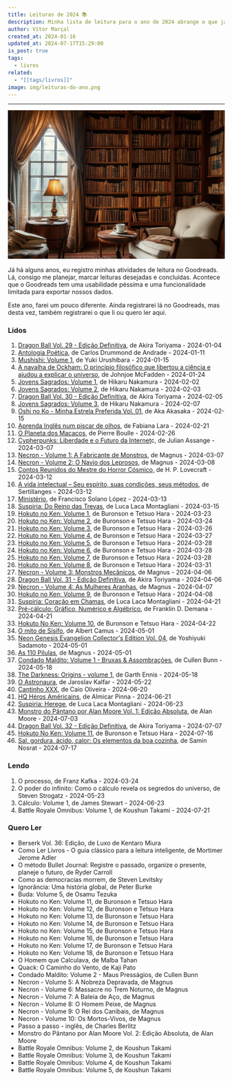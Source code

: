 ```yaml
---
title: Leituras de 2024 📚
description: Minha lista de leitura para o ano de 2024 abrange o que já foi lido, está sendo lido e o que desejo ler.
author: Vítor Marçal
created_at: 2024-01-16
updated_at: 2024-07-17T15:29:00
is_post: true
tags:
  - livros
related:
  - "[[tags/livros]]"
image: img/leituras-do-ano.png
---
```

---

![Leituras de 2024](img/leituras-do-ano.png)

Já há alguns anos, eu registro minhas atividades de leitura no Goodreads. Lá, consigo me planejar, marcar leituras desejadas e concluídas. Acontece que o Goodreads tem uma usabilidade péssima e uma funcionalidade limitada para exportar nossos dados.

Este ano, farei um pouco diferente. Ainda registrarei lá no Goodreads, mas desta vez, também registrarei o que li ou quero ler aqui.
### Lidos

1.  [Dragon Ball Vol. 29 - Edição Definitiva](dragon-ball-vol-29-edicao-definitiva), de Akira Toriyama - 2024-01-04
2.  [Antologia Poética](antologia-poetica-de-carlos-drummond-de-andrade), de Carlos Drummond de Andrade - 2024-01-11
3.  [Mushishi: Volume 1](mushishi), de Yuki Urushibara - 2024-01-15
4.  [A navalha de Ockham: O princípio filosófico que libertou a ciência e ajudou a explicar o universo](a-navalha-de-ockham-o-principio-filosofico-que-libertou-a-ciencia-e-ajudou-a-explicar-o-universo), de Johnjoe McFadden - 2024-01-24
5.  [Jovens Sagrados: Volume 1](jovens-sagrados), de Hikaru Nakamura - 2024-02-02
6.  [Jovens Sagrados: Volume 2](jovens-sagrados), de Hikaru Nakamura - 2024-02-03
7.  [Dragon Ball Vol. 30 - Edição Definitiva](dragon-ball-vol-30-edicao-definitiva), de Akira Toriyama - 2024-02-05
8.  [Jovens Sagrados: Volume 3](jovens-sagrados), de Hikaru Nakamura - 2024-02-07
9.  [Oshi no Ko - Minha Estrela Preferida Vol. 01](oshi-no-ko-minha-estrela-preferida-vol-01), de Aka Akasaka - 2024-02-15
10.  [Aprenda Inglês num piscar de olhos](aprenda-ingles-num-piscar-de-olhos), de Fabiana Lara - 2024-02-21
11.  [O Planeta dos Macacos](o-planeta-dos-macacos), de Pierre Boulle - 2024-02-26
12. [Cypherpunks: Liberdade e o Futuro da Internet](cypherpunks-liberdade-e-o-futuro-da-internet)c, de Julian Assange -  2024-03-07
13. [Necron - Volume 1: A Fabricante de Monstros](necron-volume-1-a-fabricante-de-monstros), de Magnus - 2024-03-07
14. [Necron - Volume 2: O Navio dos Leprosos](necron-volume-2-o-navio-dos-leprosos), de Magnus - 2024-03-08
15. [Contos Reunidos do Mestre do Horror Cósmico,](contos-reunidos-do-mestre-do-horror-cosmico.md) de H. P. Lovecraft - 2024-03-12
16. [A vida intelectual – Seu espírito, suas condições, seus métodos](a-vida-intelectual), de Sertillanges - 2024-03-12
17. [Ministério](ministerio), de Francisco Solano López - 2024-03-13
18. [Suspiria: Do Reino das Trevas](suspiria-do-reino-das-trevas), de Luca Laca Montagliani - 2024-03-15
19. [Hokuto no Ken: Volume 1](hokuto-no-ken-volume-1), de Buronson e Tetsuo Hara - 2024-03-23
20. [Hokuto no Ken: Volume 2](hokuto-no-ken-volume-2), de Buronson e Tetsuo Hara - 2024-03-24
21. [Hokuto no Ken: Volume 3](hokuto-no-ken-volume-3), de Buronson e Tetsuo Hara - 2024-03-26
22. [Hokuto no Ken: Volume 4](hokuto-no-ken-volume-4), de Buronson e Tetsuo Hara - 2024-03-27
23. [Hokuto no Ken: Volume 5](hokuto-no-ken-volume-5), de Buronson e Tetsuo Hara - 2024-03-28
24. [Hokuto no Ken: Volume 6](hokuto-no-ken-volume-6), de Buronson e Tetsuo Hara - 2024-03-28
25. [Hokuto no Ken: Volume 7](hokuto-no-ken-volume-7), de Buronson e Tetsuo Hara - 2024-03-28
26. [Hokuto no Ken: Volume 8](hokuto-no-ken-volume-8), de Buronson e Tetsuo Hara - 2024-03-31
27. [Necron - Volume 3: Monstros Mecânicos](necron-volume-3-monstros-mecanicos), de Magnus - 2024-04-06
28. [Dragon Ball Vol. 31 - Edição Definitiva](dragon-ball-vol-31-edicao-definitiva), de Akira Toriyama - 2024-04-06
29. [Necron - Volume 4: As Mulheres Aranhas](necron-volume-4-as-mulheres-aranhas), de Magnus - 2024-04-07
30. [Hokuto no Ken: Volume 9](hokuto-no-ken-volume-9), de Buronson e Tetsuo Hara - 2024-04-08
31. [Suspiria: Coração em Chamas](suspiria-coracao-em-chamas), de Luca Laca Montagliani - 2024-04-21
32. [Pré-cálculo: Gráfico, Numérico e Algébrico](pre-calculo-grafico-numerico-e-algebrico), de Franklin D. Demana - 2024-04-21
33. [Hokuto No Ken: Volume 10](hokuto-no-ken-volume-10), de Buronson e Tetsuo Hara - 2024-04-22
34. [O mito de Sísifo](o-mito-de-sisifo-de-albert-camus), de Albert Camus - 2024-05-01
35. [Neon Genesis Evangelion Collector's Edition Vol. 04](neon-genesis-evangelion-collectors-edition-vol-04), de Yoshiyuki Sadamoto - 2024-05-01
36. [As 110 Pilulas](as-110-pilulas-de-magnus), de Magnus - 2024-05-01
37. [Condado Maldito: Volume 1 - Bruxas & Assombrações](condado-maldito-volume-1-bruxas-e-assombracoes), de Cullen Bunn - 2024-05-18
38. [The Darkness: Origins - volume 1](the-darkness-volume-1), de Garth Ennis - 2024-05-18
39. [O Astronaura](o-astronauta-de-jaroslav-kalfar), de Jaroslav Kalfar - 2024-05-22
40. [Cantinho XXX](cantinho-xxx), de Caio Oliveira - 2024-06-20
41. [HQ Héros Américains](hq-heros-americains), de Almicar Pinna - 2024-06-21
42. [Suspiria: Herege](suspiria-herege), de Luca Laca Montagliani - 2024-06-23
43. [Monstro do Pântano por Alan Moore Vol. 1: Edição Absoluta](monstro-do-pantano-vol-1-edicao-absoluta), de Alan Moore - 2024-07-03
44. [Dragon Ball Vol. 32 - Edição Definitiva](dragon-ball-vol-32-edicao-definitiva), de Akira Toriyama - 2024-07-07
45. [Hokuto No Ken: Volume 11](hokuto-no-ken-volume-11), de Buronson e Tetsuo Hara - 2024-07-16
46. [Sal, gordura, ácido, calor: Os elementos da boa cozinha](sal-gordura-acido-calor-os-elementos-da-boa-cozinha), de Samin Nosrat - 2024-07-17
### Lendo
1. O processo, de Franz Kafka - 2024-03-24
2. O poder do infinito: Como o cálculo revela os segredos do universo, de Steven Strogatz - 2024-05-23
3. Cálculo: Volume 1, de James Stewart - 2024-06-23
4. Battle Royale Omnibus: Volume 1, de Koushun Takami - 2024-07-21

### Quero Ler

*  Berserk Vol. 36: Edição, de Luxo de Kentaro Miura
* Como Ler Livros - O guia clássico para a leitura inteligente, de Mortimer Jerome Adler
* O método Bullet Journal: Registre o passado, organize o presente, planeje o futuro, de Ryder Carroll
* Como as democracias morrem, de Steven Levitsky
* Ignorância: Uma história global, de Peter Burke
* Buda: Volume 5, de Osamu Tezuka
* Hokuto no Ken: Volume 11, de Buronson e Tetsuo Hara
* Hokuto no Ken: Volume 12, de Buronson e Tetsuo Hara
* Hokuto no Ken: Volume 13, de Buronson e Tetsuo Hara
* Hokuto no Ken: Volume 14, de Buronson e Tetsuo Hara
* Hokuto no Ken: Volume 15, de Buronson e Tetsuo Hara
* Hokuto no Ken: Volume 16, de Buronson e Tetsuo Hara
* Hokuto no Ken: Volume 17, de Buronson e Tetsuo Hara
* Hokuto no Ken: Volume 18, de Buronson e Tetsuo Hara
* O Homem que Calculava, de Malba Tahan
* Quack: O Caminho do Vento, de Kaji Pato
* Condado Maldito: Volume 2 -  Maus Presságios, de Cullen Bunn
* Necron - Volume 5: A Nobreza Depravada, de Magnus
* Necron - Volume 6: Massacre no Trem Noturno, de Magnus
* Necron - Volume 7: A Baleia de Aço, de Magnus
* Necron - Volume 8: O Homem Peixe, de Magnus
* Necron - Volume 9: O Rei dos Canibais, de Magnus
* Necron - Volume 10: Os Mortos-Vivos, de Magnus
* Passo a passo - inglês, de Charles Berlitz
* Monstro do Pântano por Alan Moore Vol. 2: Edição Absoluta, de Alan Moore
* Battle Royale Omnibus: Volume 2, de Koushun Takami
* Battle Royale Omnibus: Volume 3, de Koushun Takami
* Battle Royale Omnibus: Volume 4, de Koushun Takami
* Battle Royale Omnibus: Volume 5, de Koushun Takami
